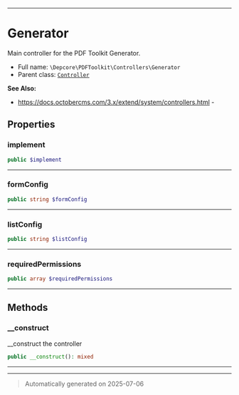 ***

# Generator

Main controller for the PDF Toolkit Generator.



* Full name: `\Depcore\PDFToolkit\Controllers\Generator`
* Parent class: [`Controller`](../../../Backend/Classes/Controller.md)

**See Also:**

* https://docs.octobercms.com/3.x/extend/system/controllers.html - 



## Properties


### implement



```php
public $implement
```






***

### formConfig



```php
public string $formConfig
```






***

### listConfig



```php
public string $listConfig
```






***

### requiredPermissions



```php
public array $requiredPermissions
```






***

## Methods


### __construct

__construct the controller

```php
public __construct(): mixed
```












***


***
> Automatically generated on 2025-07-06
